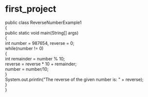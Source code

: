 # first_project
public class ReverseNumberExample1   
{  
public static void main(String[] args)   
{  
int number = 987654, reverse = 0;  
while(number != 0)   
{  
int remainder = number % 10;  
reverse = reverse * 10 + remainder;  
number = number/10;  
}  
System.out.println("The reverse of the given number is: " + reverse);  
}  
}  

